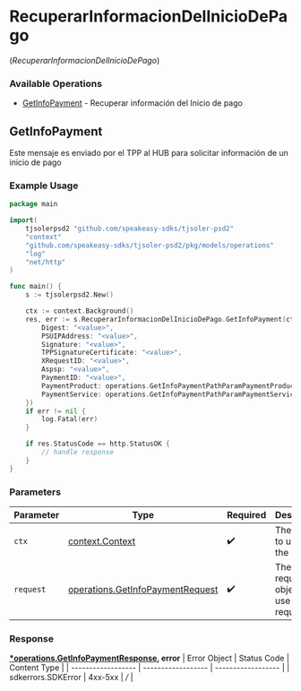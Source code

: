# RecuperarInformacionDelInicioDePago
(*RecuperarInformacionDelInicioDePago*)

### Available Operations

* [GetInfoPayment](#getinfopayment) - Recuperar información del Inicio de pago

## GetInfoPayment

Este mensaje es enviado por el TPP al HUB para solicitar información de un inicio de pago

### Example Usage

```go
package main

import(
	tjsolerpsd2 "github.com/speakeasy-sdks/tjsoler-psd2"
	"context"
	"github.com/speakeasy-sdks/tjsoler-psd2/pkg/models/operations"
	"log"
	"net/http"
)

func main() {
    s := tjsolerpsd2.New()

    ctx := context.Background()
    res, err := s.RecuperarInformacionDelInicioDePago.GetInfoPayment(ctx, operations.GetInfoPaymentRequest{
        Digest: "<value>",
        PSUIPAddress: "<value>",
        Signature: "<value>",
        TPPSignatureCertificate: "<value>",
        XRequestID: "<value>",
        Aspsp: "<value>",
        PaymentID: "<value>",
        PaymentProduct: operations.GetInfoPaymentPathParamPaymentProductCrossBorderCreditTransfers,
        PaymentService: operations.GetInfoPaymentPathParamPaymentServiceBulkPayments,
    })
    if err != nil {
        log.Fatal(err)
    }

    if res.StatusCode == http.StatusOK {
        // handle response
    }
}
```

### Parameters

| Parameter                                                                                | Type                                                                                     | Required                                                                                 | Description                                                                              |
| ---------------------------------------------------------------------------------------- | ---------------------------------------------------------------------------------------- | ---------------------------------------------------------------------------------------- | ---------------------------------------------------------------------------------------- |
| `ctx`                                                                                    | [context.Context](https://pkg.go.dev/context#Context)                                    | :heavy_check_mark:                                                                       | The context to use for the request.                                                      |
| `request`                                                                                | [operations.GetInfoPaymentRequest](../../pkg/models/operations/getinfopaymentrequest.md) | :heavy_check_mark:                                                                       | The request object to use for the request.                                               |


### Response

**[*operations.GetInfoPaymentResponse](../../pkg/models/operations/getinfopaymentresponse.md), error**
| Error Object       | Status Code        | Content Type       |
| ------------------ | ------------------ | ------------------ |
| sdkerrors.SDKError | 4xx-5xx            | */*                |
